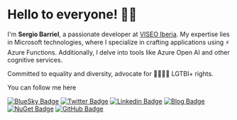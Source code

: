 # Hello to everyone! 👋🏻

I'm **Sergio Barriel**, a passionate developer at [VISEO Iberia](https://github.com/viseoiberia). My expertise lies in Microsoft technologies, where I specialize in crafting applications using ⚡ Azure Functions. Additionally, I delve into tools like Azure Open AI and other cognitive services.

Committed to equality and diversity, advocate for 🏳️‍🌈🏳️‍⚧️ LGTBI+ rights.

You can follow me here 

[![BlueSky Badge](https://img.shields.io/badge/-BlueSky-0085ff?style=flat-square&logo=BlueSky&logoColor=white)](https://bsky.app/profile/sergiobarriel.bsky.social)
[![Twitter Badge](https://img.shields.io/badge/-X-000000?style=flat-square&logo=X&logoColor=white)](https://x.com/sergiobarriel)
[![Linkedin Badge](https://img.shields.io/badge/-LinkedIn-0e76a8?style=flat-square&logo=Linkedin&logoColor=white)](https://www.linkedin.com/in/sergiobarriel/)
[![Blog Badge](https://img.shields.io/badge/nohat.dev-c33dd3?style=flat-square%EF%B8%8F&logoColor=white)](https://nohat.dev)
[![NuGet Badge](https://img.shields.io/badge/-nuget.org-004880?style=flat-square&logo=nuget&logoColor=white)](https://www.nuget.org/profiles/sergiobarriel)
[![GitHub Badge](https://img.shields.io/github/followers/sergiobarriel?label=follow&style=social)](https://github.com/sergiobarriel)



